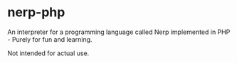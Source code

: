 # nerp-php

An interpreter for a programming language called Nerp implemented in PHP - Purely for fun and learning.

Not intended for actual use.
